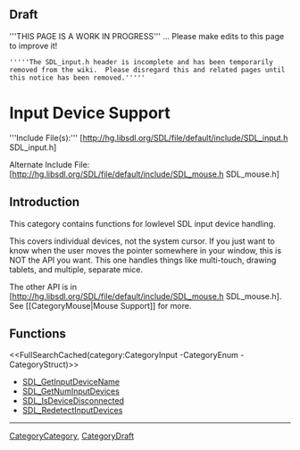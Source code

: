 
## Draft

'''THIS PAGE IS A WORK IN PROGRESS''' ... Please make edits to this page to improve it!


```#!wiki warning
'''''The SDL_input.h header is incomplete and has been temporarily removed from the wiki.  Please disregard this and related pages until this notice has been removed.'''''
```

# Input Device Support

'''Include File(s):'''  [http://hg.libsdl.org/SDL/file/default/include/SDL_input.h SDL_input.h]

Alternate Include File:  [http://hg.libsdl.org/SDL/file/default/include/SDL_mouse.h SDL_mouse.h]


## Introduction

This category contains functions for lowlevel SDL input device handling.

This covers individual devices, not the system cursor. If you just want to know when the user moves the pointer somewhere in your window, this is NOT the API you want. This one handles things like multi-touch, drawing tablets, and multiple, separate mice.

The other API is in [http://hg.libsdl.org/SDL/file/default/include/SDL_mouse.h SDL_mouse.h].  See [[CategoryMouse|Mouse Support]] for more.


<!-- #== Enumerations == -->
<!-- #<<FullSearchCached(category:CategoryEnum CategoryInput)>> -->

<!-- #== Structures == -->
<!-- #<<FullSearchCached(category:CategoryStruct CategoryInput)>> -->


## Functions

<<FullSearchCached(category:CategoryInput -CategoryEnum -CategoryStruct)>>

<!-- BEGIN CATEGORY LIST -->
- [SDL_GetInputDeviceName](SDL_GetInputDeviceName.md)
- [SDL_GetNumInputDevices](SDL_GetNumInputDevices.md)
- [SDL_IsDeviceDisconnected](SDL_IsDeviceDisconnected.md)
- [SDL_RedetectInputDevices](SDL_RedetectInputDevices.md)
<!-- END CATEGORY LIST -->
----
[CategoryCategory](CategoryCategory.md), [CategoryDraft](CategoryDraft.md)
